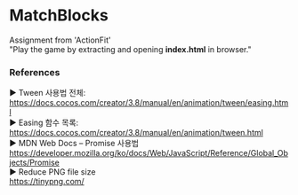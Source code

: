 # MatchBlocks
Assignment from 'ActionFit'  
"Play the game by extracting and opening **index.html** in browser."


### References
▶️ Tween 사용법 전체:   
https://docs.cocos.com/creator/3.8/manual/en/animation/tween/easing.html   
▶️ Easing 함수 목록:   
https://docs.cocos.com/creator/3.8/manual/en/animation/tween.html   
▶️ MDN Web Docs – Promise 사용법   
https://developer.mozilla.org/ko/docs/Web/JavaScript/Reference/Global_Objects/Promise  
▶️ Reduce PNG file size  
https://tinypng.com/
